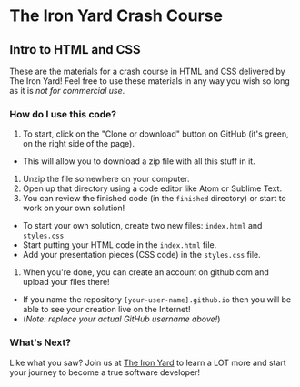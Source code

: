 # The Iron Yard Crash Course

## Intro to HTML and CSS

These are the materials for a crash course in HTML and CSS delivered by The Iron Yard! Feel free to use these materials in any way you wish so long as it is _not for commercial use_.

### How do I use this code?

1. To start, click on the "Clone or download" button on GitHub (it's green, on the right side of the page).
  * This will allow you to download a zip file with all this stuff in it.
1. Unzip the file somewhere on your computer.
1. Open up that directory using a code editor like Atom or Sublime Text.
1. You can review the finished code (in the `finished` directory) or start to work on your own solution!
  * To start your own solution, create two new files: `index.html` and `styles.css`
  * Start putting your HTML code in the `index.html` file.
  * Add your presentation pieces (CSS code) in the `styles.css` file.
1. When you're done, you can create an account on github.com and upload your files there!
  * If you name the repository `[your-user-name].github.io` then you will be able to see your creation live on the Internet!
  * (_Note: replace your actual GitHub username above!_)

### What's Next?

Like what you saw? Join us at [The Iron Yard](http://theironyard.com) to learn a LOT more and start your journey to become a true software developer!

